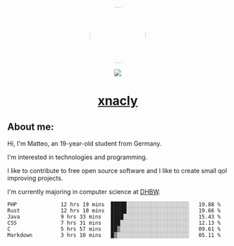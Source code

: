 <p align="center">
  <img style="border-radius: 100px" width="128" height="128" src="https://avatars.githubusercontent.com/u/47723417?v=4"/>
</p>
<p align="center">
  <img src="https://komarev.com/ghpvc/?username=xnacly&&style=flat-square"/>
</p>

<h1 align="center"><a href="https://xnacly.me/"> xnacly</a> </h1>

<h2> About me:</h2>

<p>Hi, I'm Matteo, an 19-year-old student from Germany. </p>
<p>I'm interested in technologies and programming.</p>
<p>I like to contribute to free open source software and I like to create small qol improving projects.</p>
<p>I'm currently majoring in computer science at <a href="https://www.dhbw.de/startseite">DHBW</a>.</p>

<!--START_SECTION:waka-->

```text
PHP              12 hrs 19 mins  █████░░░░░░░░░░░░░░░░░░░░   19.88 %
Rust             12 hrs 10 mins  █████░░░░░░░░░░░░░░░░░░░░   19.66 %
Java             9 hrs 33 mins   ████░░░░░░░░░░░░░░░░░░░░░   15.43 %
CSS              7 hrs 31 mins   ███░░░░░░░░░░░░░░░░░░░░░░   12.13 %
C                5 hrs 57 mins   ██▒░░░░░░░░░░░░░░░░░░░░░░   09.61 %
Markdown         3 hrs 10 mins   █▒░░░░░░░░░░░░░░░░░░░░░░░   05.11 %
```

<!--END_SECTION:waka-->

